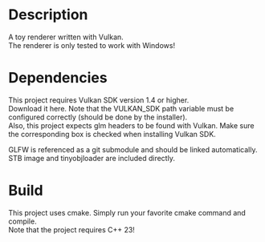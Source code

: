 # Description

A toy renderer written with Vulkan.<br>
The renderer is only tested to work with Windows!

# Dependencies

This project requires Vulkan SDK version 1.4 or higher.<br>
Download it here. Note that the VULKAN_SDK path variable must be configured correctly (should be done by the installer).<br>
Also, this project expects glm headers to be found with Vulkan. Make sure the corresponding box is checked when installing Vulkan SDK.

GLFW is referenced as a git submodule and should be linked automatically.
STB image and tinyobjloader are included directly.

# Build

This project uses cmake. Simply run your favorite cmake command and compile.<br>
Note that the project requires C++ 23!